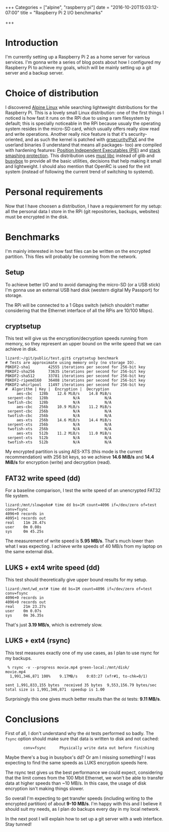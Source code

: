 +++
Categories = ["alpine", "raspberry pi"]
date = "2016-10-20T15:03:12-07:00"
title = "Raspberry Pi 2 I/O benchmarks"

+++

# Introduction

I'm currently setting up a Raspberry Pi 2 as a home server for various services.
I'm gonna write a series of blog posts about how I configured my Raspberry Pi to
achieve my goals, which will be mainly setting up a git server and a backup
server.

# Choice of distribution

I discovered [Alpine Linux](https://alpinelinux.org/) while searching
lightweight distributions for the Raspberry Pi.  This is a lovely small Linux
distribution: one of the first things I noticed is how fast it runs on the RPi
due to using a ram filesystem by default; this is specially noticeable in the
RPi because usualy the operating system resides in the micro-SD card, which
usually offers really slow read and write operations.  Another really nice
feature is that it's security-oriented, and as such the kernel is patched with
[grsecurity/PaX](https://www.grsecurity.net/) and the userland binaries (I
understand that means all packages- too) are compiled with hardening features:
[Position Independent Executables
(PIE)](https://en.wikipedia.org/wiki/Position-independent_code) and [stack
smashing protection](http://wiki.osdev.org/Stack_Smashing_Protector).  This
distribution uses [musl libc](https://www.musl-libc.org/) instead of glib and
[busybox](https://busybox.net/) to provide all the basic utilities, decisions
that help making it small and lightweight.  I should also mention that OpenRC is
used for the init system (instead of following the current trend of switching to
systemd).

# Personal requirements

Now that I have choosen a distribution, I have a requierement for my setup: all
the personal data I store in the RPi (git repositories, backups, websites) must
be encrypted in the disk.

# Benchmarks

I'm mainly interested in how fast files can be written on the encrypted
partition.  This files will probably be comming from the network.

## Setup

To achieve better I/O and to avoid damaging the micro-SD (or a USB stick) I'm
gonna use an external USB hard disk (western digital My Passport) for storage.

The RPi will be connected to a 1 Gbps switch (which shouldn't matter considering
that the Ethernet interface of all the RPis are 10/100 Mbps).

## cryptsetup

This test will give us the encryption/decryption speeds running from memory, so
they represent an upper bound on the write speed that we can achieve in disk.

```
lizard:~/git/public/test.git$ cryptsetup benchmark
# Tests are approximate using memory only (no storage IO).
PBKDF2-sha1        42555 iterations per second for 256-bit key
PBKDF2-sha256      73635 iterations per second for 256-bit key
PBKDF2-sha512      33781 iterations per second for 256-bit key
PBKDF2-ripemd160   36408 iterations per second for 256-bit key
PBKDF2-whirlpool   11497 iterations per second for 256-bit key
#  Algorithm | Key |  Encryption |  Decryption
     aes-cbc   128b    12.6 MiB/s    14.8 MiB/s
 serpent-cbc   128b           N/A           N/A
 twofish-cbc   128b           N/A           N/A
     aes-cbc   256b    10.9 MiB/s    11.2 MiB/s
 serpent-cbc   256b           N/A           N/A
 twofish-cbc   256b           N/A           N/A
     aes-xts   256b    14.6 MiB/s    14.4 MiB/s
 serpent-xts   256b           N/A           N/A
 twofish-xts   256b           N/A           N/A
     aes-xts   512b    11.2 MiB/s    11.0 MiB/s
 serpent-xts   512b           N/A           N/A
 twofish-xts   512b           N/A           N/A
```

My encrypted partition is using AES-XTS (this mode is the current
recommendation) with 256 bit keys, so we achieve **14.6 MiB/s** and **14.4
MiB/s** for encryption (write) and decryption (read).

## FAT32 write speed (dd)

For a baseline comparison, I test the write speed of an unencrypted FAT32 file
system.

```
lizard:/mnt/slowpoke# time dd bs=1M count=4096 if=/dev/zero of=test conv=fsync
4096+0 records in
4095+1 records out
real    11m 28.47s
user    0m 0.08s
sys     0m 45.25s
```

The measurement of write speed is **5.95 MB/s**.  That's much lower than what I
was expecting.  I achieve write speeds of 40 MB/s from my laptop on the same
external disk.

## LUKS + ext4 write speed (dd)

This test should theoretically give upper bound results for my setup.

```
lizard:/mnt/wd_ext# time dd bs=1M count=4096 if=/dev/zero of=test conv=fsync
4096+0 records in
4096+0 records out
real    21m 23.27s
user    0m 0.07s
sys     0m 36.35s
```

That's just **3.19 MB/s**, which is extremely slow.

## LUKS + ext4 (rsync)

This test measures exactly one of my use cases, as I plan to use rsync for my
backups.

```
 % rsync -v --progress movie.mp4 green-local:/mnt/disk/
movie.mp4
  1,991,346,871 100%    9.17MB/s    0:03:27 (xfr#1, to-chk=0/1)

sent 1,991,833,155 bytes  received 35 bytes  9,553,156.79 bytes/sec
total size is 1,991,346,871  speedup is 1.00
```

Surprisingly this one gives much better results than the `dd` tests: **9.11
MB/s**.

# Conclusions

First of all, I don't understand why the `dd` tests performed so badly.  The
`fsync` option should make sure that data is written to disk and not cached:

```
        conv=fsync      Physically write data out before finishing
```
Maybe there's a bug in busybox's dd?  Or am I missing something?  I was
expecting to find the same speeds as LUKS encryption speeds here.

The rsync test gives us the best performance we could expect, considering that
the limit comes from the 100 Mbit Ethernet, we won't be able to transfer data at
higher speeds than ~10 MB/s.  In this case, the usage of disk encryption isn't
making things slower.

So overall I'm expecting to get transfer speeds (including writing to the
encrypted partition) of about **9-10 MB/s**.  I'm happy with this and I believe
it should suit my needs, as I plan do backups every day in my local network.

In the next post I will explain how to set up a git server with a web interface.
Stay tunned!
